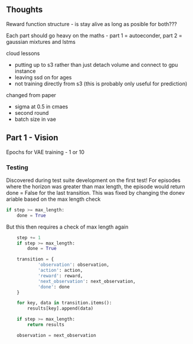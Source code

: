 ## Thoughts

Reward function structure - is stay alive as long as posible for both???

Each part should go heavy on the maths - part 1 = autoeconder, part 2 = gaussian mixtures and lstms

cloud lessons
- putting up to s3 rather than just detach volume and connect to gpu instance
- leaving ssd on for ages
- not training directly from s3 (this is probably only useful for prediction)

changed from paper
- sigma at 0.5 in cmaes
- second round
- batch size in vae



## Part 1 - Vision

Epochs for VAE training - 1 or 10

### Testing

Discovered during test suite development on the first test!  For episodes where the horizon was greater than max length, the episode would return done = False for the last transition.  This was fixed by changing the donev ariable based on the max length check

```python
if step >= max_length:
	done = True
```

But this then requires a check of max length again

```python
	step += 1
	if step >= max_length:
		done = True

	transition = {
			'observation': observation,
			'action': action,
			'reward': reward,
			'next_observation': next_observation,
			'done': done
	}

	for key, data in transition.items():
		results[key].append(data)

	if step >= max_length:
		return results

	observation = next_observation
```
